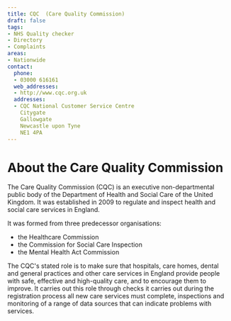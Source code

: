 ```yaml
---
title: CQC  (Care Quality Commission)
draft: false
tags:
- NHS Quality checker
- Directory
- Complaints
areas:
- Nationwide
contact:
  phone:
  - 03000 616161
  web_addresses:
  - http://www.cqc.org.uk
  addresses:
  - CQC National Customer Service Centre
    Citygate
    Gallowgate
    Newcastle upon Tyne
    NE1 4PA
---
```


# About the Care Quality Commission

The Care Quality Commission (CQC) is an executive non-departmental public body
of the Department of Health and Social Care of the United Kingdom. It was
established in 2009 to regulate and inspect health and social care services in
England.

It was formed from three predecessor organisations:

* the Healthcare Commission
* the Commission for Social Care Inspection
* the Mental Health Act Commission

The CQC's stated role is to make sure that hospitals, care homes, dental and
general practices and other care services in England provide people with safe,
effective and high-quality care, and to encourage them to improve. It carries
out this role through checks it carries out during the registration process all
new care services must complete, inspections and monitoring of a range of data
sources that can indicate problems with services.
